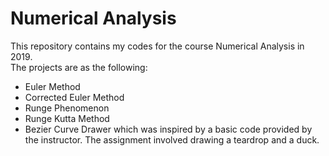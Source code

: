 # Numerical Analysis
This repository contains my codes for the course Numerical Analysis in 2019.\
The projects are as the following:
- Euler Method
- Corrected Euler Method
- Runge Phenomenon
- Runge Kutta Method
- Bezier Curve Drawer which was inspired by a basic code provided by the instructor. The assignment involved drawing a teardrop and a duck.
